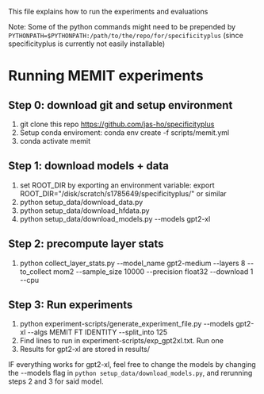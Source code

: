 This file explains how to run the experiments and evaluations

Note: Some of the python commands might need to be prepended by `PYTHONPATH=$PYTHONPATH:/path/to/the/repo/for/specificityplus`
(since specificityplus is currently not easily installable)


# Running MEMIT experiments

## Step 0: download git and setup environment
1) git clone this repo https://github.com/jas-ho/specificityplus
2) Setup conda enviroment: conda env create -f scripts/memit.yml
3) conda activate memit

## Step 1: download models + data
1) set ROOT_DIR by exporting an environment variable: export ROOT_DIR="/disk/scratch/s1785649/specificityplus/" or similar
2) python setup_data/download_data.py
3) python setup_data/download_hfdata.py
4) python setup_data/download_models.py --models gpt2-xl

## Step 2: precompute layer stats
1) python collect_layer_stats.py --model_name gpt2-medium --layers 8 --to_collect mom2 --sample_size 10000 --precision float32 --download 1 --cpu

## Step 3: Run experiments
1) python experiment-scripts/generate_experiment_file.py --models gpt2-xl --algs MEMIT FT IDENTITY --split_into 125
2) Find lines to run in experiment-scripts/exp_gpt2xl.txt. Run one
3) Results for gpt2-xl are stored in results/

IF everything works for gpt2-xl, feel free to change the models by changing the --models flag in `python setup_data/download_models.py`, and rerunning steps 2 and 3 for said model.
